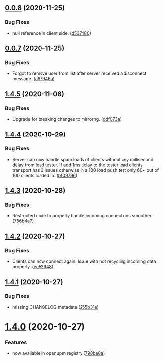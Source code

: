 ## [0.0.8](https://github.com/MirrorNG/IgnoranceNG/compare/v0.0.7...v0.0.8) (2020-11-25)


### Bug Fixes

* null reference in client side. ([d537480](https://github.com/MirrorNG/IgnoranceNG/commit/d53748032b3b98ba674db53c95fffd66920d0e73))

## [0.0.7](https://github.com/MirrorNG/IgnoranceNG/compare/v0.0.6...v0.0.7) (2020-11-25)


### Bug Fixes

* Forgot to remove user from list after server received a disconnect message. ([a67946a](https://github.com/MirrorNG/IgnoranceNG/commit/a67946a9e5f512c0a56a033927128a4428515456))

## [1.4.5](https://github.com/MirrorNG/IgnoranceNG/compare/v1.4.4...v1.4.5) (2020-11-06)


### Bug Fixes

* Upgrade for breaking changes to mirrorng. ([ddf073a](https://github.com/MirrorNG/IgnoranceNG/commit/ddf073ab71e9a9a85e41b4e8d2af7017ad25023a))

## [1.4.4](https://github.com/MirrorNG/IgnoranceNG/compare/v1.4.3...v1.4.4) (2020-10-29)


### Bug Fixes

* Server can now handle spam loads of clients without any millisecond delay from load tester. If add 1ms delay to the tester load clients transport has 0 issues otherwise in a 100 load push test only 60~ out of 100 clients loaded in. ([bf09796](https://github.com/MirrorNG/IgnoranceNG/commit/bf09796a8d37c30fb5e6885497a4433a30c83614))

## [1.4.3](https://github.com/MirrorNG/IgnoranceNG/compare/v1.4.2...v1.4.3) (2020-10-28)


### Bug Fixes

* Restructed code to properly handle incoming connections smoother. ([756b4a7](https://github.com/MirrorNG/IgnoranceNG/commit/756b4a7a1a192f512b203427292ff2389677e61c))

## [1.4.2](https://github.com/MirrorNG/IgnoranceNG/compare/v1.4.1...v1.4.2) (2020-10-27)


### Bug Fixes

* Clients can now connect again. Issue with not recycling incoming data properly. ([ee52648](https://github.com/MirrorNG/IgnoranceNG/commit/ee5264824ee6a000bf1e18a65d9358e71137f2d0))

## [1.4.1](https://github.com/MirrorNG/IgnoranceNG/compare/v1.4.0...v1.4.1) (2020-10-27)


### Bug Fixes

* missing CHANGELOG metadata ([255b31e](https://github.com/MirrorNG/IgnoranceNG/commit/255b31e716d3728c5eba18997ab34a49ea3bcb18))

# [1.4.0](https://github.com/MirrorNG/IgnoranceNG/compare/v1.3.8...v1.4.0) (2020-10-27)


### Features

* now available in openupm registry ([798ba8a](https://github.com/MirrorNG/IgnoranceNG/commit/798ba8ae8392f686ce2124bc629f5de4d21e5d53))

